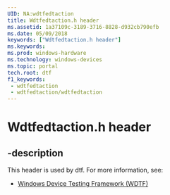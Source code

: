 ```yaml
---
UID: NA:wdtfedtaction
title: Wdtfedtaction.h header
ms.assetid: 1a37109c-3189-3716-8828-d932cb790efb
ms.date: 05/09/2018
keywords: ["Wdtfedtaction.h header"]
ms.keywords: 
ms.prod: windows-hardware
ms.technology: windows-devices
ms.topic: portal
tech.root: dtf
f1_keywords:
 - wdtfedtaction
 - wdtfedtaction/wdtfedtaction
---
```


# Wdtfedtaction.h header


## -description

This header is used by dtf. For more information, see:

- [Windows Device Testing Framework (WDTF)](../_dtf/index.md)

